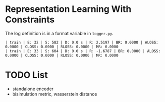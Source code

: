 # Representation Learning With Constraints

The log definition is in a format variable in `logger.py`.
```
| train | E: 32 | S: 582 | D: 0.0 s | R: 2.5197 | BR: 0.0000 | ALOSS: 0.0000 | CLOSS: 0.0000 | RLOSS: 0.0000 | MR: 0.0000
| train | E: 33 | S: 604 | D: 0.0 s | R: -1.6787 | BR: 0.0000 | ALOSS: 0.0000 | CLOSS: 0.0000 | RLOSS: 0.0000 | MR: 0.0000
```


# TODO List

+ standalone encoder
+ bisimulation metric, wasserstein distance

